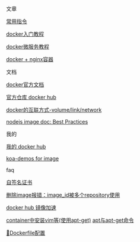 文章

[常用指令](http://marspie.com/index.php/archives/17/)

[docker入门教程](http://www.ruanyifeng.com/blog/2018/02/docker-tutorial.html)

[docker微服务教程](http://www.ruanyifeng.com/blog/2018/02/docker-wordpress-tutorial.html)

[docker + nginx容器](http://www.ruanyifeng.com/blog/2018/02/nginx-docker.html)

文档

[docker官方文档](https://docs.docker.com/config/daemon/systemd/)

[官方仓库 docker hub](https://hub.docker.com/r/library)

[docker的互联方式-volume/link/network](http://marspie.com/index.php/archives/31/)

[nodejs image doc: Best Practices](https://github.com/nodejs/docker-node/blob/f713f15abe3ff05635326ba9716b7755c9d5f1aa/docs/BestPractices.md)

我的

[我的 docker hub](https://hub.docker.com/r/tianyn1990/)

[koa-demos for image](https://github.com/tianyn1990/koa-demos/tree/master/demos)

faq

[自签名证书](https://www.digitalocean.com/community/tutorials/how-to-create-a-self-signed-ssl-certificate-for-nginx-in-ubuntu-16-0)

[删除image报错：image_id被多个repository使用](http://www.cnblogs.com/youreyebows/p/8064280.html)

[docker hub 镜像加速](https://www.docker-cn.com/registry-mirror)

[container中安装vim等(使用apt-get)](https://blog.csdn.net/achilles12345/article/details/47122963)
[apt与apt-get命令](https://www.sysgeek.cn/apt-vs-apt-get/)

[🌹Dockerfile配置](https://blog.csdn.net/pipisorry/article/details/50805379)
